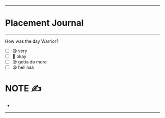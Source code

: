 
------------------------------------------------------------------------
# Placement Journal 
---

How was the day Warrior?
- [ ] 😋 very
- [ ] 🙂 okay
- [ ] 😒 gotta do more
- [ ] 😩 hell naa

# NOTE ✍️
- 


------------------------------------------------------------------------


